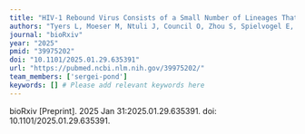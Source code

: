 ```yaml
---
title: "HIV-1 Rebound Virus Consists of a Small Number of Lineages That Entered the Reservoir Close to ART Initiation"
authors: "Tyers L, Moeser M, Ntuli J, Council O, Zhou S, Spielvogel E, Sondgeroth A, Adams C, Thebus R, Yssel A, Karim SA, Pond SK, Williamson C, Swanstrom R, Abrahams MR, Joseph SB."
journal: "bioRxiv"
year: "2025"
pmid: "39975202"
doi: "10.1101/2025.01.29.635391"
url: "https://pubmed.ncbi.nlm.nih.gov/39975202/"
team_members: ['sergei-pond']
keywords: [] # Please add relevant keywords here
---
```

bioRxiv [Preprint]. 2025 Jan 31:2025.01.29.635391. doi: 10.1101/2025.01.29.635391.